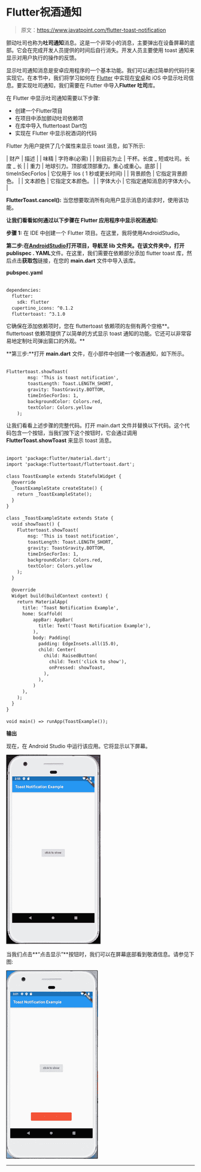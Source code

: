 # Flutter祝酒通知

> 原文：<https://www.javatpoint.com/flutter-toast-notification>

颤动吐司也称为**吐司通知**消息。这是一个非常小的消息，主要弹出在设备屏幕的底部。它会在完成开发人员提供的时间后自行消失。开发人员主要使用 toast 通知来显示对用户执行的操作的反馈。

显示吐司通知消息是安卓应用程序的一个基本功能。我们可以通过简单的代码行来实现它。在本节中，我们将学习如何在 [Flutter](https://www.javatpoint.com/flutter) 中实现在[安卓](https://www.javatpoint.com/android-tutorial)和 iOS 中显示吐司信息。要实现吐司通知，我们需要在 Flutter 中导入**Flutter 吐司**库。

在 Flutter 中显示吐司通知需要以下步骤:

*   创建一个Flutter项目
*   在项目中添加颤动吐司依赖项
*   在库中导入 fluttertoast Dart包
*   实现在 Flutter 中显示祝酒词的代码

Flutter 为用户提供了几个属性来显示 toast 消息，如下所示:

| 财产 | 描述 |
| 味精 | 字符串(必需) |
| 到目前为止 | 干杯。长度 _ 短或吐司。长度 _ 长 |
| 重力 | 地球引力。顶部或顶部重力。重心或重心。底部 |
| timeInSecForIos | 它仅用于 Ios ( 1 秒或更长时间) |
| 背景颜色 | 它指定背景颜色。 |
| 文本颜色 | 它指定文本颜色。 |
| 字体大小 | 它指定通知消息的字体大小。 |

**FlutterToast.cancel():** 当您想要取消所有向用户显示消息的请求时，使用该功能。

**让我们看看如何通过以下步骤在 Flutter 应用程序中显示祝酒通知:**

**步骤 1:** 在 IDE 中创建一个 Flutter 项目。在这里，我将使用AndroidStudio。

**第二步:**在[AndroidStudio](https://www.javatpoint.com/android-studio)打开项目，导航至 **lib** 文件夹。在该文件夹中，打开**publispec . YAML**文件。在这里，我们需要在依赖部分添加 flutter toast 库，然后点击**获取包**链接，在您的 **main.dart** 文件中导入该库。

**pubspec.yaml**

```

dependencies:
  flutter:
    sdk: flutter
  cupertino_icons: ^0.1.2
  fluttertoast: ^3.1.0

```

它确保在添加依赖项时，您在 fluttertoast 依赖项的左侧有两个空格**。fluttertoast 依赖项提供了以简单的方式显示 toast 通知的功能。它还可以非常容易地定制吐司弹出窗口的外观。**

**第三步:**打开 **main.dart** 文件，在小部件中创建一个敬酒通知，如下所示。

```

Fluttertoast.showToast(
        msg: 'This is toast notification',
        toastLength: Toast.LENGTH_SHORT,
        gravity: ToastGravity.BOTTOM,
        timeInSecForIos: 1,
        backgroundColor: Colors.red,
        textColor: Colors.yellow
    );

```

让我们看看上述步骤的完整代码。打开 main.dart 文件并替换以下代码。这个代码包含一个按钮，当我们按下这个按钮时，它会通过调用 **FlutterToast.showToast** 来显示 toast 消息。

```

import 'package:flutter/material.dart';
import 'package:fluttertoast/fluttertoast.dart';

class ToastExample extends StatefulWidget {
  @override
  _ToastExampleState createState() {
    return _ToastExampleState();
  }
}

class _ToastExampleState extends State {
  void showToast() {
    Fluttertoast.showToast(
        msg: 'This is toast notification',
        toastLength: Toast.LENGTH_SHORT,
        gravity: ToastGravity.BOTTOM,
        timeInSecForIos: 1,
        backgroundColor: Colors.red,
        textColor: Colors.yellow
    );
  }

  @override
  Widget build(BuildContext context) {
    return MaterialApp(
      title: 'Toast Notification Example',
      home: Scaffold(
          appBar: AppBar(
            title: Text('Toast Notification Example'),
          ),
          body: Padding(
            padding: EdgeInsets.all(15.0),
            child: Center(
              child: RaisedButton(
                child: Text('click to show'),
                onPressed: showToast,
              ),
            ),
          )
      ),
    );
  }
}

void main() => runApp(ToastExample());

```

**输出**

现在，在 Android Studio 中运行该应用。它将显示以下屏幕。

![Flutter Toast Notification](img/c7c9a563027dd702551fb368a40f96cf.png)

当我们点击**“点击显示”**按钮时，我们可以在屏幕底部看到敬酒信息。请参见下图:

![Flutter Toast Notification](img/14bba7a543e7b76197292ee55e83b651.png)

* * *